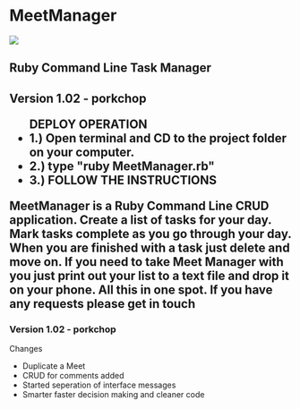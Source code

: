 MeetManager
===========
<img src ="https://raw.github.com/ArledgeMike/MeetManager/master/images/v102_porkchop.jpg" />
<h2>Ruby Command Line Task Manager<h2> <p>Version 1.02 - porkchop</P>

<ul>
DEPLOY OPERATION

<li> 1.) Open terminal and CD to the project folder on your computer. </li>

<li> 2.) type "ruby MeetManager.rb" </li>

<li> 3.) FOLLOW THE INSTRUCTIONS </li>

</ul>

<p>MeetManager is a Ruby Command Line CRUD application. Create a list of tasks for your day. Mark tasks complete as you go through your day. When you are finished with a task just delete and move on. If you need to take Meet Manager with you just print out your list to a text file and drop it on your phone. All this in one spot. If you have any requests please get in touch


<h3>Version 1.02 - porkchop</h3>
<p>Changes</p>
<ul>
<li>Duplicate a Meet
<li>CRUD for comments added</li>
<li>Started seperation of interface messages</li>
<li>Smarter faster decision making and cleaner code</li>
